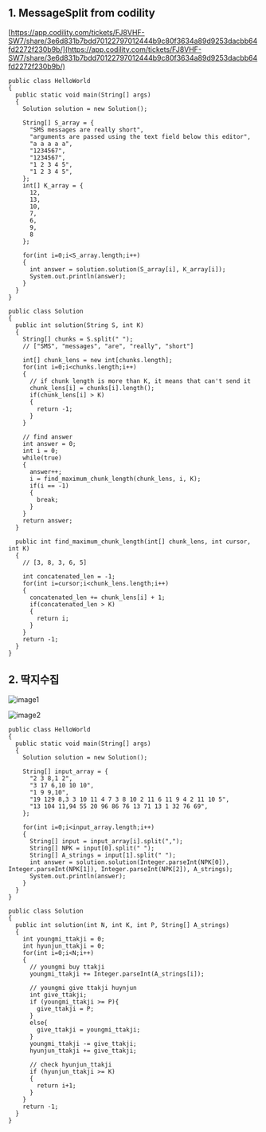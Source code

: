 ## 1. MessageSplit from codility

[https://app.codility.com/tickets/FJ8VHF-SW7/share/3e6d831b7bdd70122797012444b9c80f3634a89d9253dacbb64fd2272f230b9b/](https://app.codility.com/tickets/FJ8VHF-SW7/share/3e6d831b7bdd70122797012444b9c80f3634a89d9253dacbb64fd2272f230b9b/)

    public class HelloWorld
    {
      public static void main(String[] args)
      {
        Solution solution = new Solution();

        String[] S_array = {
          "SMS messages are really short",
          "arguments are passed using the text field below this editor",
          "a a a a a",
          "1234567",
          "1234567",
          "1 2 3 4 5",
          "1 2 3 4 5",
        };
        int[] K_array = {
          12,
          13,
          10,
          7,
          6,
          9,
          8
        };

        for(int i=0;i<S_array.length;i++)
        {
          int answer = solution.solution(S_array[i], K_array[i]);
          System.out.println(answer);
        }
      }
    }

    public class Solution
    {
      public int solution(String S, int K)
      {
        String[] chunks = S.split(" ");
        // ["SMS", "messages", "are", "really", "short"]

        int[] chunk_lens = new int[chunks.length];
        for(int i=0;i<chunks.length;i++)
        {
          // if chunk length is more than K, it means that can't send it
          chunk_lens[i] = chunks[i].length();
          if(chunk_lens[i] > K)
          {
            return -1;
          }
        }

        // find answer
        int answer = 0;
        int i = 0;
        while(true)
        {
          answer++;
          i = find_maximum_chunk_length(chunk_lens, i, K);
          if(i == -1)
          {
            break;
          }
        }
        return answer;
      }

      public int find_maximum_chunk_length(int[] chunk_lens, int cursor, int K)
      {
        // [3, 8, 3, 6, 5]

        int concatenated_len = -1;
        for(int i=cursor;i<chunk_lens.length;i++)
        {
          concatenated_len += chunk_lens[i] + 1;
          if(concatenated_len > K)
          {
            return i;
          }
        }
        return -1;
      }
    }

## 2. 딱지수집

![image1](./problem_1.jpeg)

![image2](./problem_2.jpeg)


    public class HelloWorld
    {
      public static void main(String[] args)
      {
        Solution solution = new Solution();

        String[] input_array = {
          "2 3 8,1 2",
          "3 17 6,10 10 10",
          "1 9 9,10",
          "19 129 8,3 3 10 11 4 7 3 8 10 2 11 6 11 9 4 2 11 10 5",
          "13 104 11,94 55 20 96 86 76 13 71 13 1 32 76 69",
        };

        for(int i=0;i<input_array.length;i++)
        {
          String[] input = input_array[i].split(",");
          String[] NPK = input[0].split(" ");
          String[] A_strings = input[1].split(" ");
          int answer = solution.solution(Integer.parseInt(NPK[0]), Integer.parseInt(NPK[1]), Integer.parseInt(NPK[2]), A_strings);
          System.out.println(answer);
        }
      }
    }

    public class Solution
    {
      public int solution(int N, int K, int P, String[] A_strings)
      {
        int youngmi_ttakji = 0;
        int hyunjun_ttakji = 0;
        for(int i=0;i<N;i++)
        {
          // youngmi buy ttakji
          youngmi_ttakji += Integer.parseInt(A_strings[i]);

          // youngmi give ttakji huynjun
          int give_ttakji;
          if (youngmi_ttakji >= P){
            give_ttakji = P;
          }
          else{
            give_ttakji = youngmi_ttakji;
          }
          youngmi_ttakji -= give_ttakji;
          hyunjun_ttakji += give_ttakji;

          // check hyunjun_ttakji
          if (hyunjun_ttakji >= K)
          {
            return i+1;
          }
        }
        return -1;
      }
    }